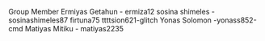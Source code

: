 Group Member
Ermiyas Getahun - ermiza12
sosina shimeles - sosinashimeles87
firtuna75
ttttsion621-glitch
Yonas Solomon -yonass852-cmd
Matiyas Mitiku - matiyas2235
